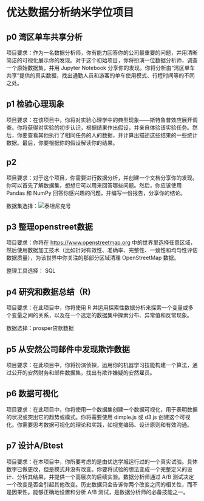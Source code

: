 # 优达数据分析纳米学位项目
## p0 湾区单车共享分析
项目要求：作为一名数据分析师，你有能力回答你的公司最重要的问题，并用清晰简洁的可视化展示你的发现。对于这个初始项目，你将扮演一位数据分析师，调查一个原始数据集，并用 Jupyter Notebook 分享你的发现。你将分析由“湾区单车共享”提供的真实数据，找出通勤人员和游客的单车使用模式、行程时间等的不同之处。
## p1 检验心理现象
项目要求：在该项目中，你将对实验心理学中的典型现象——斯特鲁普效应展开调查。你将获得对实验的初步认识，根据结果作出假设，并亲自体验该实验任务。然后，你要查看其他执行了相同任务的人的数据，并计算出描述这些结果的一些统计数据。最后，你要根据你的假设解读你的结果。
## p2
项目要求：对于这个项目，你需要进行数据分析，并创建一个文档分享你的发现。你可以首先了解数据集，想想它可以用来回答哪些问题。然后，你应该使用 Pandas 和 NumPy 回答你感兴趣的问题，并编写一份报告，分享你的结论。

数据集选择：![泰坦尼克号](https://www.kaggle.com/c/titanic/data)
## p3 整理openstreet数据
项目要求：你将在 https://www.openstreetmap.org 中的世界里选择任意区域，然后使用数据加工技术（比如针对有效性、准确率、完整性、一致性和均匀性评估数据质量），为该世界中你关注的那部分区域清理 OpenStreetMap 数据。

整理工具选择： SQL
## p4 研究和数据总结（R)
项目要求：在此项目中，你将使用 R 并运用探索性数据分析来探索一个变量或多个变量之间的关系，以及在一个选定的数据集中探索分布、异常值和反常现象。

数据选择：prosper贷款数据
## p5 从安然公司邮件中发现欺诈数据
项目要求：在此项目中，你将扮演侦探，运用你的机器学习技能构建一个算法，通过公开的安然财务和邮件数据集，找出有欺诈嫌疑的安然雇员。

## p6 数据可视化
项目要求：在此项目中，你将使用一个数据集创建一个数据可视化，用于表明数据的状况或突出它的趋势或模式。你将需要使用 dimple.js 或 d3.js 创建这个可视化。你需要思考数据可视化的理论和实践，如视觉编码、设计原则和有效沟通。

## p7 设计A/Btest
项目要求：在本项目中，你所要考虑的是由优达学城运行过的一个真实试验。具体数字已做更改，但是模式并没有改变。你要将试验的想法变成一个完整定义的设计、分析其结果，并提供一个高层次的后续实验。数据分析师通过 A/B 测试决定一个改变是否会引起其他改变。历史数据只会告诉你两个改变之间的相关性，而不是因果性。能够正确地设置和分析 A/B 测试，是数据分析师的必备技能之一。
